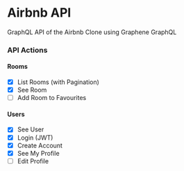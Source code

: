 # Airbnb API

GraphQL API of the Airbnb Clone using Graphene GraphQL

### API Actions

#### Rooms

- [x] List Rooms (with Pagination)
- [x] See Room
- [ ] Add Room to Favourites

#### Users

- [x] See User
- [x] Login (JWT)
- [x] Create Account
- [x] See My Profile
- [ ] Edit Profile
